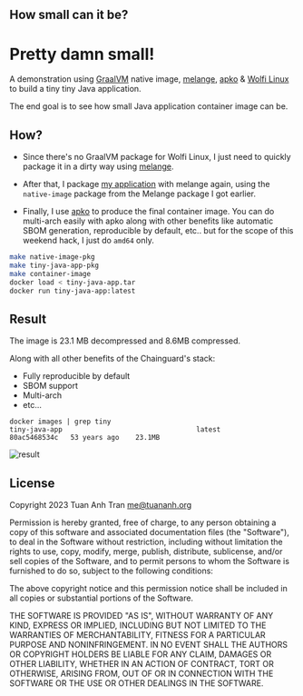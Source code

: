 How small can it be?
--------------------

# Pretty damn small!

A demonstration using [GraalVM](https://www.graalvm.org/) native image, [melange](https://github.com/chainguard-dev/melange), [apko](https://github.com/chainguard-dev/apko) & [Wolfi Linux](https://github.com/wolfi-dev/os) to build a tiny tiny Java application.

The end goal is to see how small Java application container image can be.

## How?

- Since there's no GraalVM package for Wolfi Linux, I just need to quickly package it in a dirty way using [melange](https://github.com/chainguard-dev/melange).

- After that, I package [my application](./src/App.java) with melange again, using the `native-image` package from the Melange package I got earlier.

- Finally, I use [apko](https://github.com/chainguard-dev/apko) to produce the final container image. You can do multi-arch easily with apko along with other benefits like automatic SBOM generation, reproducible by default, etc.. but for the scope of this weekend hack, I just do `amd64` only.

```sh
make native-image-pkg
make tiny-java-app-pkg
make container-image
docker load < tiny-java-app.tar
docker run tiny-java-app:latest
```

## Result

The image is 23.1 MB decompressed and 8.6MB compressed.

Along with all other benefits of the Chainguard's stack:

- Fully reproducible by default
- SBOM support
- Multi-arch
- etc...

```
docker images | grep tiny
tiny-java-app                                 latest         80ac5468534c   53 years ago    23.1MB
```

![result](./result.png)

## License

Copyright 2023 Tuan Anh Tran <me@tuananh.org>

Permission is hereby granted, free of charge, to any person obtaining a copy of this software and associated documentation files (the "Software"), to deal in the Software without restriction, including without limitation the rights to use, copy, modify, merge, publish, distribute, sublicense, and/or sell copies of the Software, and to permit persons to whom the Software is furnished to do so, subject to the following conditions:

The above copyright notice and this permission notice shall be included in all copies or substantial portions of the Software.

THE SOFTWARE IS PROVIDED "AS IS", WITHOUT WARRANTY OF ANY KIND, EXPRESS OR IMPLIED, INCLUDING BUT NOT LIMITED TO THE WARRANTIES OF MERCHANTABILITY, FITNESS FOR A PARTICULAR PURPOSE AND NONINFRINGEMENT. IN NO EVENT SHALL THE AUTHORS OR COPYRIGHT HOLDERS BE LIABLE FOR ANY CLAIM, DAMAGES OR OTHER LIABILITY, WHETHER IN AN ACTION OF CONTRACT, TORT OR OTHERWISE, ARISING FROM, OUT OF OR IN CONNECTION WITH THE SOFTWARE OR THE USE OR OTHER DEALINGS IN THE SOFTWARE.
